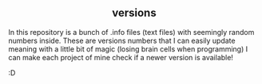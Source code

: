 <h2 align="center">versions</h2>
<p>In this repository is a bunch of .info files (text files) with seemingly random numbers inside. These are versions numbers that I can easily update meaning with a little bit of magic (losing brain cells when programming) I can make each project of mine check if a newer version is available!</p>
<p>:D</p>
